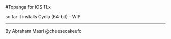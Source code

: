 #Topanga for iOS 11.x

so far it installs Cydia (64-bit) - WIP.

-------
By Abraham Masri @cheesecakeufo
